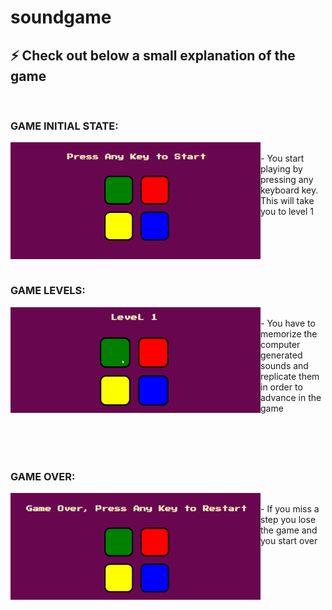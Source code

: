 # soundgame

## ⚡ Check out below a small explanation of the game
<br/>

### GAME INITIAL STATE:

<img align="left" alt="Initial State" width="400px" src="Screenshots/Screenshot (10).png">
<br/>
   - You start playing by pressing any keyboard key. This will take you to level 1
<br/>
<br/>
<br/>
<br/>
<br/>
<br/>

### GAME LEVELS:

<img align="left" alt="Game Levels" width="400px" src="Screenshots/Animation 1.gif">
<br/>
   - You have to memorize the computer generated sounds and replicate them in order to advance in the game
<br/>
<br/>
<br/>
<br/>
<br/>

### GAME OVER:

<img align="left" alt="Game Over" width="400px" src="Screenshots/Screenshot (12).png">
<br/>
   - If you miss a step you lose the game and you start over
